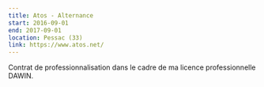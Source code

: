 ```yaml
---
title: Atos - Alternance
start: 2016-09-01
end: 2017-09-01
location: Pessac (33)
link: https://www.atos.net/
---
```


Contrat de professionnalisation dans le cadre de ma licence professionnelle DAWIN.
